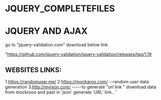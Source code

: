 # JQUERY_COMPLETEFILES
JQUERY AND AJAX
==================================================================================================================
go to "jquery-validation.com"   download below link

"https://github.com/jquery-validation/jquery-validation/releases/tag/1.19

WEBSITES LINKS:
--------------
1.https://randomuser.me/
2.https://mockaroo.com/    --random user  data generation
3.http://myjson.com/       -----to generate "url link " download data from mockrooo and past in 'json'  generate 'URL' link..
'


